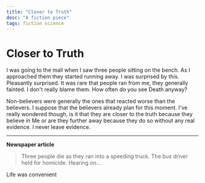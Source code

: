 ```yaml
---
title: "Closer to Truth"
desc: "A fiction piece"
tags: fiction science
---
```


# Closer to Truth

I was going to the mall when I saw three people sitting on the bench. As I approached them they started running away.
I was surprised by this. Pleasantly surprised. It was rare that people ran from me, they generally fainted. I don't really blame them. How often do you see Death anyway?

Non-believers were generally the ones that reacted worse than the believers. I suppose that the believers already plan for this moment. I've really wondered though, is it that they are closer to the truth because they believe in Me or are they further away because they do so without any real evidence. I never leave evidence.

---

**Newspaper article**

> Three people die as they ran into a speeding truck. The bus driver held for homicide. Hearing on...

Life was convenient
